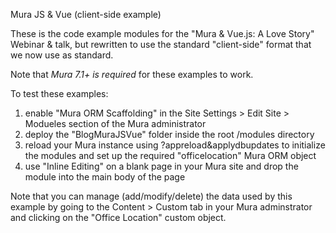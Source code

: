Mura JS & Vue (client-side example)

These is the code example modules for the "Mura & Vue.js: A Love Story" Webinar & talk, but rewritten to use the standard "client-side" format that we now use as standard.

Note that *Mura 7.1+ is required* for these examples to work.

To test these examples:

1) enable "Mura ORM Scaffolding" in the Site Settings > Edit Site > Modueles section of the Mura administrator
2) deploy the "BlogMuraJSVue" folder inside the root /modules directory
3) reload your Mura instance using ?appreload&applydbupdates to initialize the modules and set up the required "officelocation" Mura ORM object
4) use "Inline Editing" on a blank page in your Mura site and drop the module into the main body of the page

Note that you can manage (add/modify/delete) the data used by this example by going to the Content > Custom tab in your Mura adminstrator and clicking on the "Office Location" custom object.
